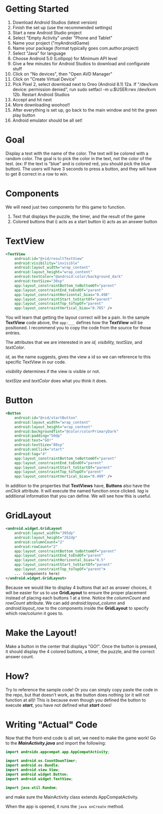 # Getting Started

1. Download Android Studios (latest version)
2. Finish the set up (use the recommended settings)
3. Start a new Android Studio project
4. Select "Empty Activity" under "Phone and Tablet"
5. Name your project ("myAndroidGame)
6. Name your package (format typically goes com.author.project)
7. Select "Java" for language
8. Choose Android 5.0 (Lollipop) for Minimum API level
9. Give a few minutes for Android Studios to download and configurate stuff
10. Click on "No devices", then "Open AVD Manager"
11. Click on "Create Virtual Device"
12. Pick Pixel 2, select download next to Oreo (Android 8.1)
12a. If "/dev/kvm device: permission denied", run sudo setfacl -m u:$USER:rwx /dev/kvm
12b. Restart Android Studios
13. Accept and hit next
14. More downloading woohoo!!
15. After everything is set up, go back to the main window and hit the green play button
16. Android emulator should be all set!

# Goal

Display a text with the name of the color. The text will be colored with a random color. The goal is to pick the color in the text, not the color of the test. (ex: If the text is "blue" and is colored red, you should pick the blue button). The users will have 3 seconds to press a button, and they will have to get 8 correct in a row to win.

# Components

We will need just two components for this game to function.

1. Text that displays the puzzle, the timer, and the result of the game
2. Colored buttons that i) acts as a start button ii) acts as an answer button

# TextView

```xml
<TextView
    android:id="@+id/resultTextView"
    android:visibility="invisible"
    android:layout_width="wrap_content"
    android:layout_height="wrap_content"
    android:textColor="@android:color/background_dark"
    android:textSize="30sp"
    app:layout_constraintBottom_toBottomOf="parent"
    app:layout_constraintEnd_toEndOf="parent"
    app:layout_constraintHorizontal_bias="0.498"
    app:layout_constraintStart_toStartOf="parent"
    app:layout_constraintTop_toTopOf="parent"
    app:layout_constraintVertical_bias="0.785" />
```

You will learn that getting the layout correct will be a pain. In the sample **TextView** code above, the ```app:___``` defines how the **TextView** will be positioned. I recommend you to copy the code from the source for those entries.

The attributes that we are interested in are _id, visibility, textSize,_ and _textColor_.

_id_, as the name suggests, gives the view a id so we can reference to this specific TextView in our code.

_visibility_ determines if the view is visible or not.

_textSize_ and _textColor_ does what you think it does.

# Button

```xml
<Button
    android:id="@+id/startButton"
    android:layout_width="wrap_content"
    android:layout_height="wrap_content"
    android:backgroundTint="@color/colorPrimaryDark"
    android:padding="50dp"
    android:text="GO!"
    android:textSize="80sp"
    android:onClick="start"
    android:tag="4"
    app:layout_constraintBottom_toBottomOf="parent"
    app:layout_constraintEnd_toEndOf="parent"
    app:layout_constraintStart_toStartOf="parent"
    app:layout_constraintTop_toTopOf="parent"
    app:layout_constraintVertical_bias="0.499" />
```

In addition to the properties that **TextViews** have, **Buttons** also have the _onClick_ attribute. It will execute the named function once clicked. _tag_ is additional information that you can define. We will see how this is useful.

# GridLayout

```xml
<android.widget.GridLayout
    android:layout_width="395dp"
    android:layout_height="262dp"
    android:columnCount="2"
    android:rowCount="2"
    app:layout_constraintBottom_toBottomOf="parent"
    app:layout_constraintEnd_toEndOf="parent"
    app:layout_constraintHorizontal_bias="0.5"
    app:layout_constraintStart_toStartOf="parent"
    app:layout_constraintTop_toTopOf="parent">
    ... (components here)
</android.widget.GridLayout>
```

Because we would like to display 4 buttons that act as answer choices, it will be easier for us to use **GridLayout** to ensure the proper placement instead of placing each buttons 1 at a time. Notice the _columnCount_ and _rowCount_ attribute. We can add _android:layout_column_ and _android:layout_row_ to the components inside the **GridLayout** to specify which row/column it goes to.

# Make the Layout!

Make a button in the center that displays "GO!". Once the button is pressed, it should display the 4 colored buttons, a timer, the puzzle, and the correct answer count.

# How?

Try to reference the sample code! Or you can simply copy paste the code in the repo, but that doesn't work, as the button does nothing (or it will not function at all)! This is because even though you defined the button to execute ***start***, you have not defined what ***start*** does!

# Writing "Actual" Code

Now that the front-end code is all set, we need to make the game work! Go to the ***MainActivity.java*** and import the following:

```java
import androidx.appcompat.app.AppCompatActivity;

import android.os.CountDownTimer;
import android.os.Bundle;
import android.view.View;
import android.widget.Button;
import android.widget.TextView;

import java.util.Random;
```

and make sure the MainActivity class extends AppCompatActivity.

When the app is opened, it runs the ```java onCreate``` method.
